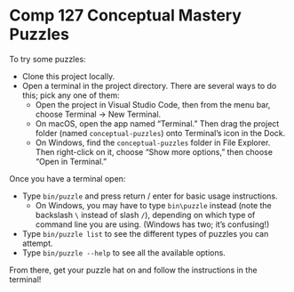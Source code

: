 # Comp 127 Conceptual Mastery Puzzles

To try some puzzles:

- Clone this project locally.
- Open a terminal in the project directory. There are several ways to do this; pick any one of them:
    - Open the project in Visual Studio Code, then from the menu bar, choose Terminal → New Terminal.
    - On macOS, open the app named “Terminal.” Then drag the project folder (named `conceptual-puzzles`) onto Terminal’s icon in the Dock.
    - On Windows, find the `conceptual-puzzles` folder in File Explorer. Then right-click on it, choose “Show more options,” then choose “Open in Terminal.”

Once you have a terminal open:

- Type `bin/puzzle` and press return / enter for basic usage instructions.
    - On Windows, you may have to type `bin\puzzle` instead (note the backslash `\` instead of slash `/`), depending on which type of command line you are using. (Windows has two; it’s confusing!)
- Type `bin/puzzle list` to see the different types of puzzles you can attempt.
- Type `bin/puzzle --help` to see all the available options.

From there, get your puzzle hat on and follow the instructions in the terminal!
